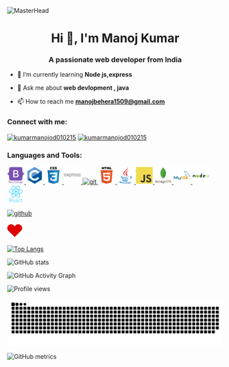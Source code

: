 
![MasterHead](https://raw.githubusercontent.com/rodrigograca31/rodrigograca31/master/matrix.svg)


<h1 align="center">Hi 👋, I'm Manoj Kumar</h1>
<h3 align="center">A passionate web developer from India</h3>
<!-- <img align="left" alt-"coding" width:"400' src="https://github-readme-stats.vercel.app/api/top-langs?username=manoj1509-behera&show_icons=true&locale=en&layout=compact" alt="manoj1509-behera" /></p>
 -->

- 🌱 I’m currently learning **Node js,express**

- 💬 Ask me about **web devlopment , java**

- 📫 How to reach me **manojbehera1509@gmail.com**

<h3 align="left">Connect with me:</h3>
<p align="left">
<a href="https://www.leetcode.com/kumarmanojod010215" target="blank"><img align="center" src="https://raw.githubusercontent.com/rahuldkjain/github-profile-readme-generator/master/src/images/icons/Social/leet-code.svg" alt="kumarmanojod010215" height="30" width="40" /></a>
<a href="https://auth.geeksforgeeks.org/user/kumarmanojod010215" target="blank"><img align="center" src="https://raw.githubusercontent.com/rahuldkjain/github-profile-readme-generator/master/src/images/icons/Social/geeks-for-geeks.svg" alt="kumarmanojod010215" height="30" width="40" /></a>
</p>

<h3 align="left">Languages and Tools:</h3>
<p align="left"> <a href="https://getbootstrap.com" target="_blank" rel="noreferrer"> <img src="https://raw.githubusercontent.com/devicons/devicon/master/icons/bootstrap/bootstrap-plain-wordmark.svg" alt="bootstrap" width="40" height="40"/> </a> <a href="https://www.cprogramming.com/" target="_blank" rel="noreferrer"> <img src="https://raw.githubusercontent.com/devicons/devicon/master/icons/c/c-original.svg" alt="c" width="40" height="40"/> </a> <a href="https://www.w3schools.com/css/" target="_blank" rel="noreferrer"> <img src="https://raw.githubusercontent.com/devicons/devicon/master/icons/css3/css3-original-wordmark.svg" alt="css3" width="40" height="40"/> </a> <a href="https://expressjs.com" target="_blank" rel="noreferrer"> <img src="https://raw.githubusercontent.com/devicons/devicon/master/icons/express/express-original-wordmark.svg" alt="express" width="40" height="40"/> </a> <a href="https://git-scm.com/" target="_blank" rel="noreferrer"> <img src="https://www.vectorlogo.zone/logos/git-scm/git-scm-icon.svg" alt="git" width="40" height="40"/> </a> <a href="https://www.w3.org/html/" target="_blank" rel="noreferrer"> <img src="https://raw.githubusercontent.com/devicons/devicon/master/icons/html5/html5-original-wordmark.svg" alt="html5" width="40" height="40"/> </a> <a href="https://www.java.com" target="_blank" rel="noreferrer"> <img src="https://raw.githubusercontent.com/devicons/devicon/master/icons/java/java-original.svg" alt="java" width="40" height="40"/> </a> <a href="https://developer.mozilla.org/en-US/docs/Web/JavaScript" target="_blank" rel="noreferrer"> <img src="https://raw.githubusercontent.com/devicons/devicon/master/icons/javascript/javascript-original.svg" alt="javascript" width="40" height="40"/> </a> <a href="https://www.mongodb.com/" target="_blank" rel="noreferrer"> <img src="https://raw.githubusercontent.com/devicons/devicon/master/icons/mongodb/mongodb-original-wordmark.svg" alt="mongodb" width="40" height="40"/> </a> <a href="https://www.mysql.com/" target="_blank" rel="noreferrer"> <img src="https://raw.githubusercontent.com/devicons/devicon/master/icons/mysql/mysql-original-wordmark.svg" alt="mysql" width="40" height="40"/> </a> <a href="https://nodejs.org" target="_blank" rel="noreferrer"> <img src="https://raw.githubusercontent.com/devicons/devicon/master/icons/nodejs/nodejs-original-wordmark.svg" alt="nodejs" width="40" height="40"/> </a> <a href="https://reactjs.org/" target="_blank" rel="noreferrer"> <img src="https://raw.githubusercontent.com/devicons/devicon/master/icons/react/react-original-wordmark.svg" alt="react" width="40" height="40"/> </a> </p>
<!-- 
<p><img align="left" src="https://github-readme-stats.vercel.app/api/top-langs?username=manoj1509-behera&show_icons=true&locale=en&layout=compact" alt="manoj1509-behera" /></p>

<p>&nbsp;<img align="center" src="https://github-readme-stats.vercel.app/api?username=manoj1509-behera&show_icons=true&locale=en" alt="manoj1509-behera" /></p>

<p><img align="center" src="https://github-readme-streak-stats.herokuapp.com/?user=manoj1509-behera&" alt="manoj1509-behera" /></p>
                                                                                                                             -->
                                                                                                                            
[<img src='https://cdn.jsdelivr.net/npm/simple-icons@3.0.1/icons/github.svg' alt='github' height='40'>](https://github.com/MANOJ1509-behera)  

<a href='https://docs.github.com/en/github/supporting-the-open-source-community-with-github-sponsors'><img src='https://raw.githubusercontent.com/acervenky/animated-github-badges/master/assets/sponsorbadge.gif' width='35' height='35'></a> 

[![Top Langs](https://github-readme-stats.vercel.app/api/top-langs/?username=MANOJ1509-behera)](https://github.com/anuraghazra/github-readme-stats)

![GitHub stats](https://github-readme-stats.vercel.app/api?username=MANOJ1509-behera&show_icons=true)  

![GitHub Activity Graph](https://activity-graph.herokuapp.com/graph?username=MANOJ1509-behera)  



![Profile views](https://gpvc.arturio.dev/MANOJ1509-behera)  


![MasterHead](https://raw.githubusercontent.com/Platane/snk/output/github-contribution-grid-snake.svg)


![GitHub metrics](https://metrics.lecoq.io/MANOJ1509-behera)  

